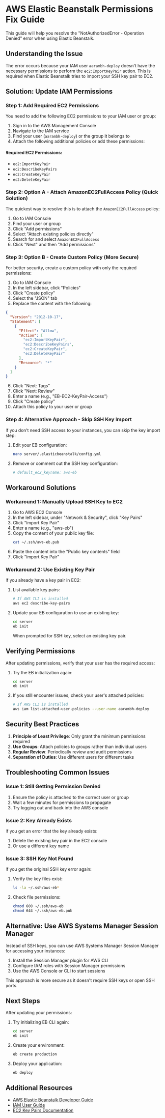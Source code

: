 # AWS Elastic Beanstalk Permissions Fix Guide

This guide will help you resolve the "NotAuthorizedError - Operation Denied" error when using Elastic Beanstalk.

## Understanding the Issue

The error occurs because your IAM user `aarambh-deploy` doesn't have the necessary permissions to perform the `ec2:ImportKeyPair` action. This is required when Elastic Beanstalk tries to import your SSH key pair to EC2.

## Solution: Update IAM Permissions

### Step 1: Add Required EC2 Permissions

You need to add the following EC2 permissions to your IAM user or group:

1. Sign in to the AWS Management Console
2. Navigate to the IAM service
3. Find your user (`aarambh-deploy`) or the group it belongs to
4. Attach the following additional policies or add these permissions:

#### Required EC2 Permissions:
- `ec2:ImportKeyPair`
- `ec2:DescribeKeyPairs`
- `ec2:CreateKeyPair`
- `ec2:DeleteKeyPair`

### Step 2: Option A - Attach AmazonEC2FullAccess Policy (Quick Solution)

The quickest way to resolve this is to attach the `AmazonEC2FullAccess` policy:

1. Go to IAM Console
2. Find your user or group
3. Click "Add permissions"
4. Select "Attach existing policies directly"
5. Search for and select `AmazonEC2FullAccess`
6. Click "Next" and then "Add permissions"

### Step 3: Option B - Create Custom Policy (More Secure)

For better security, create a custom policy with only the required permissions:

1. Go to IAM Console
2. In the left sidebar, click "Policies"
3. Click "Create policy"
4. Select the "JSON" tab
5. Replace the content with the following:

```json
{
  "Version": "2012-10-17",
  "Statement": [
    {
      "Effect": "Allow",
      "Action": [
        "ec2:ImportKeyPair",
        "ec2:DescribeKeyPairs",
        "ec2:CreateKeyPair",
        "ec2:DeleteKeyPair"
      ],
      "Resource": "*"
    }
  ]
}
```

6. Click "Next: Tags"
7. Click "Next: Review"
8. Enter a name (e.g., "EB-EC2-KeyPair-Access")
9. Click "Create policy"
10. Attach this policy to your user or group

### Step 4: Alternative Approach - Skip SSH Key Import

If you don't need SSH access to your instances, you can skip the key import step:

1. Edit your EB configuration:
   ```bash
   nano server/.elasticbeanstalk/config.yml
   ```

2. Remove or comment out the SSH key configuration:
   ```yaml
   # default_ec2_keyname: aws-eb
   ```

## Workaround Solutions

### Workaround 1: Manually Upload SSH Key to EC2

1. Go to AWS EC2 Console
2. In the left sidebar, under "Network & Security", click "Key Pairs"
3. Click "Import Key Pair"
4. Enter a name (e.g., "aws-eb")
5. Copy the content of your public key file:
   ```bash
   cat ~/.ssh/aws-eb.pub
   ```
6. Paste the content into the "Public key contents" field
7. Click "Import Key Pair"

### Workaround 2: Use Existing Key Pair

If you already have a key pair in EC2:

1. List available key pairs:
   ```bash
   # If AWS CLI is installed
   aws ec2 describe-key-pairs
   ```

2. Update your EB configuration to use an existing key:
   ```bash
   cd server
   eb init
   ```
   When prompted for SSH key, select an existing key pair.

## Verifying Permissions

After updating permissions, verify that your user has the required access:

1. Try the EB initialization again:
   ```bash
   cd server
   eb init
   ```

2. If you still encounter issues, check your user's attached policies:
   ```bash
   # If AWS CLI is installed
   aws iam list-attached-user-policies --user-name aarambh-deploy
   ```

## Security Best Practices

1. **Principle of Least Privilege**: Only grant the minimum permissions required
2. **Use Groups**: Attach policies to groups rather than individual users
3. **Regular Review**: Periodically review and audit permissions
4. **Separation of Duties**: Use different users for different tasks

## Troubleshooting Common Issues

### Issue 1: Still Getting Permission Denied

1. Ensure the policy is attached to the correct user or group
2. Wait a few minutes for permissions to propagate
3. Try logging out and back into the AWS console

### Issue 2: Key Already Exists

If you get an error that the key already exists:

1. Delete the existing key pair in the EC2 console
2. Or use a different key name

### Issue 3: SSH Key Not Found

If you get the original SSH key error again:

1. Verify the key files exist:
   ```bash
   ls -la ~/.ssh/aws-eb*
   ```

2. Check file permissions:
   ```bash
   chmod 600 ~/.ssh/aws-eb
   chmod 644 ~/.ssh/aws-eb.pub
   ```

## Alternative: Use AWS Systems Manager Session Manager

Instead of SSH keys, you can use AWS Systems Manager Session Manager for accessing your instances:

1. Install the Session Manager plugin for AWS CLI
2. Configure IAM roles with Session Manager permissions
3. Use the AWS Console or CLI to start sessions

This approach is more secure as it doesn't require SSH keys or open SSH ports.

## Next Steps

After updating your permissions:

1. Try initializing EB CLI again:
   ```bash
   cd server
   eb init
   ```

2. Create your environment:
   ```bash
   eb create production
   ```

3. Deploy your application:
   ```bash
   eb deploy
   ```

## Additional Resources

- [AWS Elastic Beanstalk Developer Guide](https://docs.aws.amazon.com/elasticbeanstalk/latest/dg/Welcome.html)
- [IAM User Guide](https://docs.aws.amazon.com/IAM/latest/UserGuide/introduction.html)
- [EC2 Key Pairs Documentation](https://docs.aws.amazon.com/AWSEC2/latest/UserGuide/ec2-key-pairs.html)